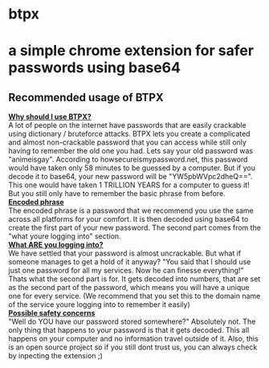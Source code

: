 # btpx
<h1>a simple chrome extension for safer passwords using base64</h1>

<h2>Recommended usage of BTPX</h2>
<u><b>Why should I use BTPX?</b></u> <br>
    A lot of people on the internet have passwords that are easily crackable using dictionary / bruteforce attacks. BTPX lets you create a complicated and almost non-crackable password that you can access while
    still only having to remember the old one you had. Lets say your old password was "animeisgay". According to howsecureismypassword.net, this password would have taken only 58 minutes to be guessed by a computer.
    But if you decode it to base64, your new password will be "YW5pbWVpc2dheQ==". This one would have taken 1 TRILLION YEARS for a computer to guess it! But you still only have to remember the basic phrase from before. <br>
    <u><b>Encoded phrase</b></u> <br>
    The encoded phrase is a password that we recommend you use the same across all platforms for your comfort. It is then decoded using base64 to create the first part of your new password. The second part comes from
    the "what youre logging into" section. <br>
    <u><b>What ARE you logging into?</b></u> <br>
    We have settled that your password is almost uncrackable. But what if someone manages to get a hold of it anyway? "You said that I should use just one password for all my services. Now he can finesse everything!"
    Thats what the second part is for. It gets decoded into numbers, that are set as the second part of the password, which means you will have a unique one for every service. (We recommend that you set this to the
    domain name of the service youre logging into to remember it easily)<br>
    <u><b>Possible safety concerns</b></u> <br>
    "Well do YOU have our password stored somewhere?" Absolutely not. The only thing that happens to your password is that it gets decoded. This all happens on your computer and no information travel outside of it.
    Also, this is an open source project so if you still dont trust us, you can always check by inpecting the extension ;) <br>
